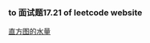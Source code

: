 ### to 面试题17.21 of leetcode website

[直方图的水量](https://leetcode-cn.com/problems/volume-of-histogram-lcci/)